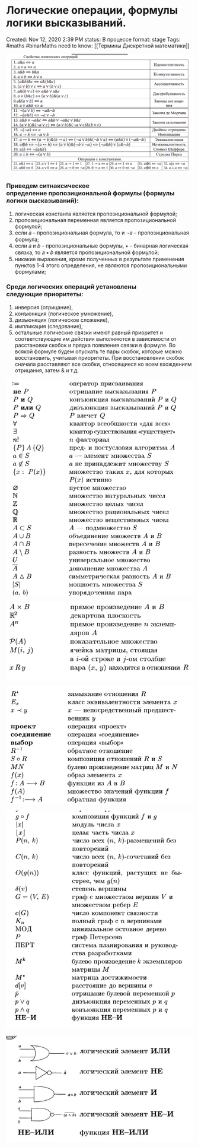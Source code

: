 # Логические операции, формулы логики высказываний.

Created: Nov 12, 2020 2:39 PM
status: В процессе
format: stage
Tags: #maths #binarMaths
need to know: [[Термины Дискретной математики]]

![%D0%9B%D0%BE%D0%B3%D0%B8%D1%87%D0%B5%D1%81%D0%BA%D0%B8%D0%B5%20%D0%BE%D0%BF%D0%B5%D1%80%D0%B0%D1%86%D0%B8%D0%B8,%20%D1%84%D0%BE%D1%80%D0%BC%D1%83%D0%BB%D1%8B%20%D0%BB%D0%BE%D0%B3%D0%B8%D0%BA%D0%B8%20%D0%B2%D1%8B%D1%81%D0%BA%D0%B0%D0%B7%D1%8B%D0%B2%D0%B0%D0%BD%D0%B8%D0%B8%CC%86%206130f69e7611486695b821605369930d/Untitled.png](Images/Maths/%D0%9B%D0%BE%D0%B3%D0%B8%D1%87%D0%B5%D1%81%D0%BA%D0%B8%D0%B5%20%D0%BE%D0%BF%D0%B5%D1%80%D0%B0%D1%86%D0%B8%D0%B8,%20%D1%84%D0%BE%D1%80%D0%BC%D1%83%D0%BB%D1%8B%20%D0%BB%D0%BE%D0%B3%D0%B8%D0%BA%D0%B8%20%D0%B2%D1%8B%D1%81%D0%BA%D0%B0%D0%B7%D1%8B%D0%B2%D0%B0%D0%BD%D0%B8%D0%B9%206130f69e7611486695b821605369930d/Untitled.png)

### Приведем ситнаксическое определение **пропозициональной формулы** (формулы логики высказываний):

1. логическая константа является пропозициональной формулой;
2. пропозициональная переменная является пропозициональной формулой;
3. если 𝑎 – пропозициональная формула, то и ¬𝑎 – пропозициональная формула;
4. если 𝑎 и 𝑏 – пропозициональные формулы, ∗ – бинарная логическая связка, то 𝑎 ∗ 𝑏 является пропозициональной формулой;
5. никакие выражения, кроме полученных в результате применения пунктов 1-4 этого определения, не являются пропозициональными формулами;

### Среди логических операций установлены следующие **приоритеты**:

1. инверсия (отрицание),
2. конъюнкция (логическое умножение),
3. дизъюнкция (логическое сложение),
4. импликация (следование),
5. остальные логические связки имеют равный приоритет и соответствующие им действия выполняются в зависимости от расстановки скобок и прядка появления связки в формуле. Во всякой формуле будем опускать те пары скобок, которые можно восстановить, учитывая приоритеты. При восстановлении скобок сначала расставляют все скобки, относящиеся ко всем вхождениям отрицания, затем & и т.д.

![%D0%9B%D0%BE%D0%B3%D0%B8%D1%87%D0%B5%D1%81%D0%BA%D0%B8%D0%B5%20%D0%BE%D0%BF%D0%B5%D1%80%D0%B0%D1%86%D0%B8%D0%B8,%20%D1%84%D0%BE%D1%80%D0%BC%D1%83%D0%BB%D1%8B%20%D0%BB%D0%BE%D0%B3%D0%B8%D0%BA%D0%B8%20%D0%B2%D1%8B%D1%81%D0%BA%D0%B0%D0%B7%D1%8B%D0%B2%D0%B0%D0%BD%D0%B8%D0%B8%CC%86%206130f69e7611486695b821605369930d/Untitled%201.png](Images/Maths/%D0%9B%D0%BE%D0%B3%D0%B8%D1%87%D0%B5%D1%81%D0%BA%D0%B8%D0%B5%20%D0%BE%D0%BF%D0%B5%D1%80%D0%B0%D1%86%D0%B8%D0%B8,%20%D1%84%D0%BE%D1%80%D0%BC%D1%83%D0%BB%D1%8B%20%D0%BB%D0%BE%D0%B3%D0%B8%D0%BA%D0%B8%20%D0%B2%D1%8B%D1%81%D0%BA%D0%B0%D0%B7%D1%8B%D0%B2%D0%B0%D0%BD%D0%B8%D0%B9%206130f69e7611486695b821605369930d/Untitled%201.png)

![%D0%9B%D0%BE%D0%B3%D0%B8%D1%87%D0%B5%D1%81%D0%BA%D0%B8%D0%B5%20%D0%BE%D0%BF%D0%B5%D1%80%D0%B0%D1%86%D0%B8%D0%B8,%20%D1%84%D0%BE%D1%80%D0%BC%D1%83%D0%BB%D1%8B%20%D0%BB%D0%BE%D0%B3%D0%B8%D0%BA%D0%B8%20%D0%B2%D1%8B%D1%81%D0%BA%D0%B0%D0%B7%D1%8B%D0%B2%D0%B0%D0%BD%D0%B8%D0%B8%CC%86%206130f69e7611486695b821605369930d/Untitled%202.png](Images/Maths/%D0%9B%D0%BE%D0%B3%D0%B8%D1%87%D0%B5%D1%81%D0%BA%D0%B8%D0%B5%20%D0%BE%D0%BF%D0%B5%D1%80%D0%B0%D1%86%D0%B8%D0%B8,%20%D1%84%D0%BE%D1%80%D0%BC%D1%83%D0%BB%D1%8B%20%D0%BB%D0%BE%D0%B3%D0%B8%D0%BA%D0%B8%20%D0%B2%D1%8B%D1%81%D0%BA%D0%B0%D0%B7%D1%8B%D0%B2%D0%B0%D0%BD%D0%B8%D0%B9%206130f69e7611486695b821605369930d/Untitled%202.png)

![%D0%9B%D0%BE%D0%B3%D0%B8%D1%87%D0%B5%D1%81%D0%BA%D0%B8%D0%B5%20%D0%BE%D0%BF%D0%B5%D1%80%D0%B0%D1%86%D0%B8%D0%B8,%20%D1%84%D0%BE%D1%80%D0%BC%D1%83%D0%BB%D1%8B%20%D0%BB%D0%BE%D0%B3%D0%B8%D0%BA%D0%B8%20%D0%B2%D1%8B%D1%81%D0%BA%D0%B0%D0%B7%D1%8B%D0%B2%D0%B0%D0%BD%D0%B8%D0%B8%CC%86%206130f69e7611486695b821605369930d/Untitled%203.png](Images/Maths/%D0%9B%D0%BE%D0%B3%D0%B8%D1%87%D0%B5%D1%81%D0%BA%D0%B8%D0%B5%20%D0%BE%D0%BF%D0%B5%D1%80%D0%B0%D1%86%D0%B8%D0%B8,%20%D1%84%D0%BE%D1%80%D0%BC%D1%83%D0%BB%D1%8B%20%D0%BB%D0%BE%D0%B3%D0%B8%D0%BA%D0%B8%20%D0%B2%D1%8B%D1%81%D0%BA%D0%B0%D0%B7%D1%8B%D0%B2%D0%B0%D0%BD%D0%B8%D0%B9%206130f69e7611486695b821605369930d/Untitled%203.png)

![%D0%9B%D0%BE%D0%B3%D0%B8%D1%87%D0%B5%D1%81%D0%BA%D0%B8%D0%B5%20%D0%BE%D0%BF%D0%B5%D1%80%D0%B0%D1%86%D0%B8%D0%B8,%20%D1%84%D0%BE%D1%80%D0%BC%D1%83%D0%BB%D1%8B%20%D0%BB%D0%BE%D0%B3%D0%B8%D0%BA%D0%B8%20%D0%B2%D1%8B%D1%81%D0%BA%D0%B0%D0%B7%D1%8B%D0%B2%D0%B0%D0%BD%D0%B8%D0%B8%CC%86%206130f69e7611486695b821605369930d/Untitled%204.png](Images/Maths/%D0%9B%D0%BE%D0%B3%D0%B8%D1%87%D0%B5%D1%81%D0%BA%D0%B8%D0%B5%20%D0%BE%D0%BF%D0%B5%D1%80%D0%B0%D1%86%D0%B8%D0%B8,%20%D1%84%D0%BE%D1%80%D0%BC%D1%83%D0%BB%D1%8B%20%D0%BB%D0%BE%D0%B3%D0%B8%D0%BA%D0%B8%20%D0%B2%D1%8B%D1%81%D0%BA%D0%B0%D0%B7%D1%8B%D0%B2%D0%B0%D0%BD%D0%B8%D0%B9%206130f69e7611486695b821605369930d/Untitled%204.png)

![%D0%9B%D0%BE%D0%B3%D0%B8%D1%87%D0%B5%D1%81%D0%BA%D0%B8%D0%B5%20%D0%BE%D0%BF%D0%B5%D1%80%D0%B0%D1%86%D0%B8%D0%B8,%20%D1%84%D0%BE%D1%80%D0%BC%D1%83%D0%BB%D1%8B%20%D0%BB%D0%BE%D0%B3%D0%B8%D0%BA%D0%B8%20%D0%B2%D1%8B%D1%81%D0%BA%D0%B0%D0%B7%D1%8B%D0%B2%D0%B0%D0%BD%D0%B8%D0%B8%CC%86%206130f69e7611486695b821605369930d/Untitled%205.png](Images/Maths/%D0%9B%D0%BE%D0%B3%D0%B8%D1%87%D0%B5%D1%81%D0%BA%D0%B8%D0%B5%20%D0%BE%D0%BF%D0%B5%D1%80%D0%B0%D1%86%D0%B8%D0%B8,%20%D1%84%D0%BE%D1%80%D0%BC%D1%83%D0%BB%D1%8B%20%D0%BB%D0%BE%D0%B3%D0%B8%D0%BA%D0%B8%20%D0%B2%D1%8B%D1%81%D0%BA%D0%B0%D0%B7%D1%8B%D0%B2%D0%B0%D0%BD%D0%B8%D0%B9%206130f69e7611486695b821605369930d/Untitled%205.png)